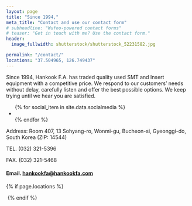 ```yaml
---
layout: page
title: "Since 1994,"
meta_title: "Contact and use our contact form"
# subheadline: "Wufoo-powered contact forms"
# teaser: "Get in touch with me? Use the contact form."
header:
  image_fullwidth: shutterstock/shutterstock_52231582.jpg

permalink: "/contact/"
locations: "37.504965, 126.749437"
---
```


Since 1994, Hankook F.A. has traded quality used SMT and Insert equipment with a competitive price. We respond to our customers’ needs without delay, carefully listen and offer the best possible options. We keep trying until we hear you are satisfied.

<ul class="inline-list social-icons">
{% for social_item in site.data.socialmedia %}
  <li><a href="{{ social_item.url }}" target="_blank" class="{{ social_item.class }}" title="{{ social_item.title }}"></a></li>
{% endfor %}
</ul>


Address: Room 407, 13 Sohyang-ro, Wonmi-gu, Bucheon-si, Gyeonggi-do, South Korea (ZIP: 14544)

TEL. (032) 321-5396  

FAX. (032) 321-5468  

#### Email. [hankookfa@hankookfa.com](mailto:hankookfa@hankookfa.com) ####     




{% if page.locations %}
<div>
<p></p>
</div>
<a href="https://www.google.com/maps/place/37%C2%B030'17.9%22N+126%C2%B044'58.0%22E/@37.504965,126.7472483,17z/data=!3m1!4b1!4m5!3m4!1s0x0:0x0!8m2!3d37.504965!4d126.749437?hl=en" target="_blank"><img src="http://maps.googleapis.com/maps/api/staticmap?{% for location in page.locations %}{% if forloop.first %}center={{location}}&markers=color:red%7C{{location}}{% else %}&markers=color:red%7C{{location}}{% endif %}{% endfor %}&zoom={% if page.zoom %}{{page.zoom}}{% else %}14{% endif %}&size=300x200&scale=2&sensor=false&visual_refresh=true?hl=en" alt=""></a>
{% endif %}
